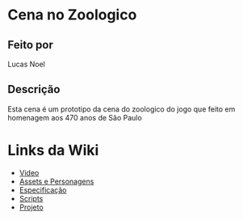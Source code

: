 # Cena no Zoologico
## Feito por 
Lucas Noel
## Descrição
Esta cena é um prototipo da cena do zoologico do jogo que feito em homenagem aos 470 anos de São Paulo
# Links da Wiki
- <a href="https://github.com/lucasnoelgb/CenaZoolo/wiki/Video">Video
- <a href="https://github.com/lucasnoelgb/CenaZoolo/wiki/assets-e-personagens">Assets e Personagens
- <a href="https://github.com/lucasnoelgb/CenaZoolo/wiki/Especifica%C3%A7%C3%A3o">Especificação
- <a href="https://github.com/lucasnoelgb/CenaZoolo/wiki/Scripts">Scripts
- <a href="https://www.xbox.com/pt-BR/">Projeto
